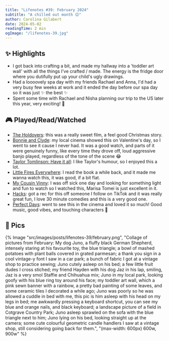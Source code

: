 ```yaml
---
title: "Lifenotes #39: February 2024"
subtitle: "A chilled out month 😌"
author: Carolina Gilabert
date: 2024-05-02
readingTime: 2 min
ogImage: "/lifenotes-39.jpg"
---
```


## ✨ Highlights
- I got back into crafting a bit, and made my hallway into a 'toddler art wall' with all the things I've crafted / made. The energy is the fridge door where you dutifully put up your child's ugly drawings.
- Had a loooovely spa day with my friends Rachael and Anna, I'd had a very busy few weeks at work and it ended the day before our spa day so it was just ✨ the best ✨
- Spent some time with Rachael and Nisha planning our trip to the US later this year, very exciting! 🎉

## 🎮 Played/Read/Watched

- [The Holdovers](https://imdb.com/title/tt14849194): this was a really sweet film, a feel good Christmas story.
- [Bonnie and Clyde](https://imdb.com/title/tt0061418): my local cinema showed this on Valentine's day, so I went to see it cause I never had. It was a good watch, and parts of it were genuinely funny, like every time they drove off, loud aggressive banjo played, regardless of the tone of the scene 😂
- [Taylor Tomlinson: Have it all](https://imdb.com/title/tt30796334): I like Taylor's humour, so I enjoyed this a lot.
- [Little Fires Everywhere](https://imdb.com/title/tt8089592): I read the book a while back, and it made me wanna watch this, it was good, if a bit flat.
- [My Cousin Vinny](https://imdb.com/title/tt0104952): I was off sick one day and looking for something light and fun to watch so I watched this, Marisa Tomei is just excellent in it.
- [Hacks](https://imdb.com/title/tt11815682): got a rec for this off someone I follow on TikTok and it was really great fun, I love 30 minute comedies and this is a very good one.
- [Perfect Days](https://imdb.com/title/tt27503384): went to see this in the cinema and loved it so much! Good music, good vibes, and touching characters 💛 

## 📸 Pics
{% Image "src/images/posts/lifenotes-39/february.png", "Collage of pictures from February: My dog Juno, a fluffy black German Shepherd, intensely staring at his favourite toy, the blue triangle; a bowl of mashed potatoes with plant balls covered in grated parmesan; a thank you sign in a cool vintage-y font I saw in a car park; a bunch of fabric I got at a vintage shop to practice sewing; Juno cutely asleep on his bed; a few little fruit dudes I cross stiched; my friend Hayden with his dog Jaz in his lap, smiling, Jaz is a very smol Staffie and Chihuahua mix; Juno in my local park, looking goofy with his blue ring toy around his face; my toddler art wall, which a pink sewn banner with a rainbow, a pretty bad painting of some leaves, and some ceramic tiles I decorated a while ago; Juno was poorly so he was allowed a cuddle in bed with me, this pic is him asleep with his head on my legs in bed; me awkwardly pressing a keyboard shortcut, you can see my blue and orange nails, and black keyboard; a landscape picture of a field in Cotgrave Country Park; Juno asleep sprawled on the sofa with the blue triangle next to him; Juno lying on his bed, looking straight up at the camera; some cute colourful geometric candle handlers I saw at a vintage shop, still considering going back for them.", "(max-width: 600px) 600w, 900w" %}

